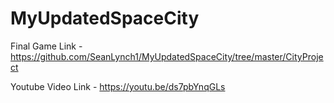# MyUpdatedSpaceCity

Final Game Link - https://github.com/SeanLynch1/MyUpdatedSpaceCity/tree/master/CityProject

Youtube Video Link - https://youtu.be/ds7pbYnqGLs
